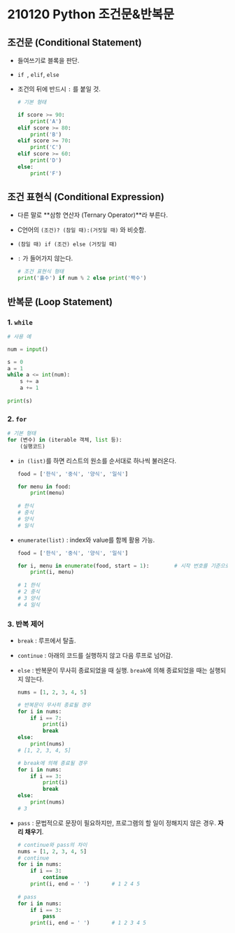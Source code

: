 # 210120 Python 조건문&반복문

## 조건문 (Conditional Statement)

* 들여쓰기로 블록을 판단.

* `if `, `elif`, `else`

* 조건의 뒤에 반드시 `:` 를 붙일 것.

  ```python
  # 기본 형태
  
  if score >= 90:
      print('A')
  elif score >= 80:
      print('B')
  elif score >= 70:
      print('C')
  elif score >= 60:
      print('D')
  else:
      print('F')
  ```



## 조건 표현식 (Conditional Expression)

* 다른 말로 **삼항 연산자 (Ternary Operator)**라 부른다.

* C언어의 `(조건)? (참일 때):(거짓일 때)` 와 비슷함.

* `(참일 때) if (조건) else (거짓일 때)`

* `:` 가 들어가지 않는다.

  ```python
  # 조건 표현식 형태
  print('홀수') if num % 2 else print('짝수')
  ```



## 반복문 (Loop Statement)

### 1. `while`

```python
# 사용 예

num = input()

s = 0
a = 1
while a <= int(num):
    s += a
    a += 1
    
print(s)
```



### 2. `for`

```python
# 기본 형태
for (변수) in (iterable 객체, list 등):
	(실행코드)
```

* `in (list)`를 하면 리스트의 원소를 순서대로 하나씩 불러온다.

  ```python
  food = ['한식', '중식', '양식', '일식']
  
  for menu in food:		
      print(menu)
      
  # 한식
  # 중식
  # 양식
  # 일식
  ```

* `enumerate(list)` : index와 value를 함께 활용 가능.

  ```python
  food = ['한식', '중식', '양식', '일식']
  
  for i, menu in enumerate(food, start = 1):		# 시작 번호를 기준으로 인덱싱
      print(i, menu)
      
  # 1 한식
  # 2 중식
  # 3 양식
  # 4 일식
  ```

  

### 3. 반복 제어

* `break` : 루프에서 탈출.

* `continue` : 아래의 코드를 실행하지 않고 다음 루프로 넘어감.

* `else` : 반복문이 무사히 종료되었을 때 실행. `break`에 의해 종료되었을 때는 실행되지 않는다.

  ```python
  nums = [1, 2, 3, 4, 5]
  
  # 반복문이 무사히 종료될 경우
  for i in nums:
      if i == 7:
          print(i)
          break
  else:
      print(nums)			
  # [1, 2, 3, 4, 5]
  
  # break에 의해 종료될 경우
  for i in nums:
      if i == 3:
          print(i)
          break
  else:
      print(nums)
  # 3
  ```

* `pass` : 문법적으로 문장이 필요하지만, 프로그램의 할 일이 정해지지 않은 경우. **자리 채우기**.

  ```python
  # continue와 pass의 차이
  nums = [1, 2, 3, 4, 5]
  # continue
  for i in nums:
      if i == 3:
          continue
      print(i, end = ' ')		# 1 2 4 5
     
  # pass
  for i in nums:
      if i == 3:
          pass
      print(i, end = ' ')		# 1 2 3 4 5
  ```

  

